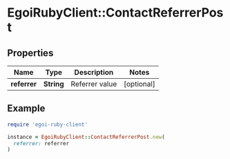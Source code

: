 # EgoiRubyClient::ContactReferrerPost

## Properties

| Name | Type | Description | Notes |
| ---- | ---- | ----------- | ----- |
| **referrer** | **String** | Referrer value | [optional] |

## Example

```ruby
require 'egoi-ruby-client'

instance = EgoiRubyClient::ContactReferrerPost.new(
  referrer: referrer
)
```

